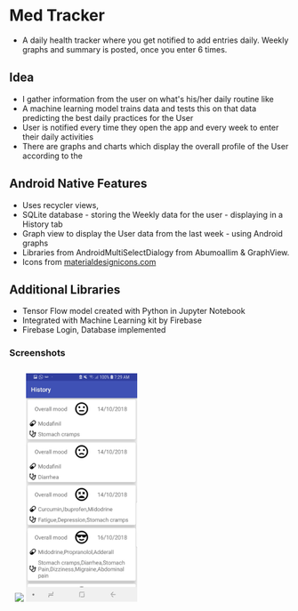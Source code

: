 # Med Tracker
* A daily health tracker where you get notified to add entries daily. Weekly graphs and summary is posted, once you enter 6 times.

## Idea
* I gather information from the user on what's his/her daily routine like
* A machine learning model trains data and tests this on that data predicting the best daily practices for the User
* User is notified every time they open the app and every week to enter their daily activities
* There are graphs and charts which display the overall profile of the User according to the 

## Android Native Features
* Uses recycler views, 
* SQLite database - storing the Weekly data for the user - displaying in a History tab
* Graph view to display the User data from the last week - using Android graphs
* Libraries from AndroidMultiSelectDialogy from Abumoallim & GraphView.
* Icons from [materialdesignicons.com](materialdesignicons.com)

## Additional Libraries
* Tensor Flow model created with Python in Jupyter Notebook
* Integrated with Machine Learning kit by Firebase
* Firebase Login, Database implemented


### Screenshots
<div style="float: left;padding: 5px;margin: 5px">
  <img src="screenshots/Signup.jpg" width="200">
  <img src="screenshots/history.jpg" width="200">
</div>


